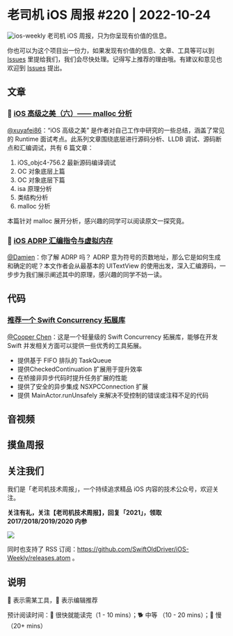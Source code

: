 # 老司机 iOS 周报 #220 | 2022-10-24

![ios-weekly](https://github.com/SwiftOldDriver/iOS-Weekly/blob/master/assets/ios-weekly.png?raw=true)
老司机 iOS 周报，只为你呈现有价值的信息。

你也可以为这个项目出一份力，如果发现有价值的信息、文章、工具等可以到 [Issues](https://github.com/SwiftOldDriver/iOS-Weekly/issues) 里提给我们，我们会尽快处理。记得写上推荐的理由哦。有建议和意见也欢迎到 [Issues](https://github.com/SwiftOldDriver/iOS-Weekly/issues) 提出。

## 文章

### 🐢 [iOS 高级之美（六）—— malloc 分析](https://juejin.cn/post/6844904033908424717)

[@xuyafei86](https://github.com/xiaofei86)：“iOS 高级之美” 是作者对自己工作中研究的一些总结，涵盖了常见的 Runtime 面试考点。此系列文章围绕底层进行源码分析、LLDB 调试、源码断点和汇编调试，共有 6 篇文章：

1. iOS_objc4-756.2 最新源码编译调试
2. OC 对象底层上篇
3. OC 对象底层下篇
4. isa 原理分析
5. 类结构分析
6. malloc 分析

本篇针对 malloc 展开分析，感兴趣的同学可以阅读原文一探究竟。


### 🐎 [iOS ADRP 汇编指令与虚拟内存](https://juejin.cn/post/7159152535062888479)
[@Damien](https://github.com/ZengyiMa)：你了解 ADRP 吗？ ADRP 意为符号的页数地址，那么它是如何生成和确定的呢？本文作者会从最基本的 UITextView 的使用出发，深入汇编源码，一步步为我们展示阐述其中的原理，感兴趣的同学不妨一读。


## 代码
### [推荐一个 Swift Concurrency 拓展库](https://github.com/ChimeHQ/ConcurrencyPlus)

[@Cooper Chen](https://github.com/cjlcooper)：这是一个轻量级的 Swift Concurrency 拓展库，能够在开发 Swift 并发相关方面可以提供一些优秀的工具拓展。
- 提供基于 FIFO 排队的 TaskQueue
- 提供CheckedContinuation 扩展用于提升效率
- 在桥接非异步代码时提升任务扩展的性能
- 提供了安全的异步集成 NSXPCConnection 扩展
- 提供 MainActor.runUnsafely 来解决不受控制的错误或注释不足的代码

## 音视频



## 摸鱼周报



## 关注我们

我们是「老司机技术周报」，一个持续追求精品 iOS 内容的技术公众号，欢迎关注。

**关注有礼，关注【老司机技术周报】，回复「2021」，领取 2017/2018/2019/2020 内参**

![](https://github.com/SwiftOldDriver/iOS-Weekly/blob/master/assets/qrcode_for_wechat.jpg?raw=true)

同时也支持了 RSS 订阅：https://github.com/SwiftOldDriver/iOS-Weekly/releases.atom 。

## 说明

🚧 表示需某工具，🌟 表示编辑推荐

预计阅读时间：🐎 很快就能读完（1 - 10 mins）；🐕 中等 （10 - 20 mins）；🐢 慢（20+ mins）
